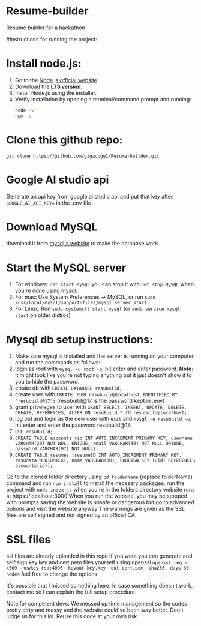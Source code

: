 # Resume-builder
Resume builder for a hackathon

#Instructions for running the project:

# Install node.js:
1. Go to the [Node.js official website](https://nodejs.org/).
2. Download the **LTS version**.
3. Install Node.js using the installer.
4. Verify installation by opening a terminal/command prompt and running:
   ```bash
   node -v
   npm -v

# Clone this github repo:
    git clone https://github.com/gigadoge1/Resume-builder.git

# Google AI studio api
Generate an api key from google ai studio api and put that key after ```GOOGLE_AI_API_KEY=``` in the .env file

# Download MySQL
download it from [mysql's website](https://dev.mysql.com/downloads/mysql/) to make the database work.

# Start the MySQL server
1. For windows:
  ```net start MySQL```
  you can stop it with ```net stop MySQL``` when you're done using mysql.
2. For mac:
  Use System Preferences → MySQL, or run `sudo /usr/local/mysql/support-files/mysql.server start`
3. For Linux:
  Run `sudo systemctl start mysql` (or `sudo service mysql start` on older distros)

# Mysql db setup instructions:
1. Make sure mysql is installed and the server is running on your computer and run the commands as follows:
2. login as root with ```mysql -u root -p```, hit enter and enter password. **Note**: it might look like you're not typing anything but it just doesn't show it to you to hide the password.
3. create db with ```CREATE DATABASE resuBuild;```
4. create user with ```CREATE USER resubuild@localhost IDENTIFIED BY 'resubuild@17';``` (resubuild@17 is the password kept in .env)
5. grant priveleges to user with  ```GRANT SELECT, INSERT, UPDATE, DELETE, CREATE, REFERENCES, ALTER ON resuBuild.* TO`resubuild@localhost;```
6. log out and login as the new user with ```exit``` and ```mysql -u resubuild -p```, hit enter and enter the password resubuild@17.
7. ```USE resuBuild;```
8. ```CREATE TABLE accounts (id INT AUTO_INCREMENT PRIMARY KEY, username VARCHAR(20) NOT NULL UNIQUE, email VARCHAR(30) NOT NULL UNIQUE, password VARCHAR(97) NOT NULL);```
9. ```CREATE TABLE resumes (resumeID INT AUTO_INCREMENT PRIMARY KEY, resudata MEDIUMTEXT, name VARCHAR(30), FOREIGN KEY (uid) REFERENCES accounts(id));```

Go to the cloned folder directory using ```cd folderName``` (replace folderName) command and run ```npm install``` to install the necesary packages.
run the project with ```node index.js``` when you're in the folders directory
website runs at https://localhost:3000
When you run the website, you may be stopped with prompts saying the website is unsafe or dangerous but go to advanced options and visit the website anyway
The warnings are given as the SSL files are self signed and not signed by an official CA.

# SSL files
ssl files are already uploaded in this repo
If you want you can generate and self sign key.key and cert.pem files yourself using openssl
```openssl req -x509 -newkey rsa:4096 -keyout key.key -out cert.pem -sha256 -days 30 -nodes```
feel free to change the options

It's possible that I missed something here.
In case something doesn't work, contact me so I can explain the full setup procedure.

Note for competent devs: We messed up time management so the codes pretty dirty and messy and the website could've been way better. Don't judge us for this lol.
Reuse this code at your own risk.
